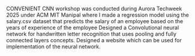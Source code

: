 
CONVENIENT CNN workshop was conducted during Aurora Techweek 2025 under ACM MIT Manipal where I made a regression model using the salary.csv dataset that predicts the salary of an employee based on the years
of experience of the employee
Designed a Convolutional neural network for handwritten letter recognition that uses pooling and fully connected layers concepts.
Designed a website which can be used for implementation of the neural network.
